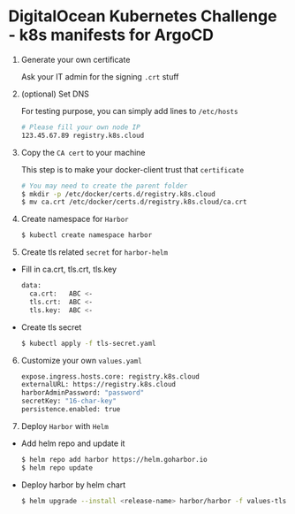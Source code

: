 # DigitalOcean Kubernetes Challenge - k8s manifests for ArgoCD

1. Generate your own certificate

    Ask your IT admin for the signing `.crt` stuff

2. (optional) Set DNS
    
    For testing purpose, you can simply add lines to `/etc/hosts`
    ```bash
    # Please fill your own node IP
    123.45.67.89 registry.k8s.cloud
    ```

3. Copy the `CA cert` to your machine

    This step is to make your docker-client trust that `certificate`
    ```bash
    # You may need to create the parent folder
    $ mkdir -p /etc/docker/certs.d/registry.k8s.cloud
    $ mv ca.crt /etc/docker/certs.d/registry.k8s.cloud/ca.crt
    ```
4. Create namespace for `Harbor`

    ```bash
    $ kubectl create namespace harbor
    ```

5. Create tls related `secret` for `harbor-helm`

- Fill in ca.crt, tls.crt, tls.key
    ```bash
    data:
      ca.crt:   ABC <-
      tls.crt:  ABC <-
      tls.key:  ABC <-
    ```

- Create tls secret
    ```bash
    $ kubectl apply -f tls-secret.yaml
    ```

6. Customize your own `values.yaml`

    ```bash
    expose.ingress.hosts.core: registry.k8s.cloud
    externalURL: https://registry.k8s.cloud
    harborAdminPassword: "password"
    secretKey: "16-char-key"
    persistence.enabled: true
    ```

7. Deploy `Harbor` with `Helm`
- Add helm repo and update it

    ```bash
    $ helm repo add harbor https://helm.goharbor.io
    $ helm repo update
    ```
- Deploy harbor by helm chart

    ```bash
    $ helm upgrade --install <release-name> harbor/harbor -f values-tls.yaml
    ```
